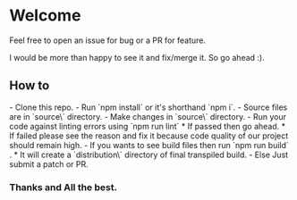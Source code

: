 <h1> Welcome </h1>

Feel free to open an issue for bug or a PR for feature.

I would be more than happy to see it and fix/merge it. So go ahead :).

<h2> How to </h2>
	- Clone this repo.
	- Run `npm install` or it's shorthand `npm i`.
	- Source files are in `source\` directory.
	- Make changes in `source\` directory.
	- Run your code against linting errors using `npm run lint` 
		* If passed then go ahead.
		* If failed please see the reason and fix it because code quality of our project should remain high.
	- If you wants to see build files then run `npm run build` .
		* It will create a `distribution\` directory of final transpiled build.
	- Else Just submit a patch or PR.

<h3> Thanks and All the best.</h3>